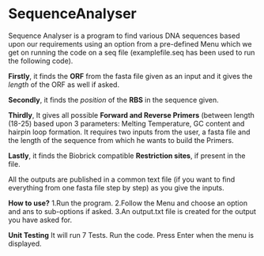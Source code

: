 # SequenceAnalyser

Sequence Analyser is a program to find various DNA sequences based upon our requirements using an option from a pre-defined Menu which we get on running the code on a seq file (examplefile.seq has been used to run the following code). 

**Firstly**, it finds the **ORF** from the fasta file given as an input and it gives the _length_ of the ORF as well if asked.

**Secondly**, it finds the _position_ of the **RBS** in the sequence given.

**Thirdly**, It gives all possible **Forward and Reverse Primers** (between length (18-25) based upon 3 parameters: Melting Temperature, GC content and hairpin loop formation. 
It requires two inputs from the user, a fasta file and the length of the sequence from which he wants to build the Primers.

**Lastly**, it finds the Biobrick compatible **Restriction sites**, if present in the file.

All the outputs are published in a common text file (if you want to find everything from one fasta file step by step) as you give the inputs.

**How to use?**
1.Run the program.
2.Follow the Menu and choose an option and ans to sub-options if asked.
3.An output.txt file is created for the output you have asked for.

**Unit Testing**
It will run 7 Tests. Run the code. Press Enter when the menu is displayed. 
